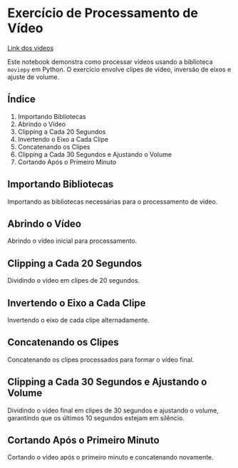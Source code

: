# Exercício de Processamento de Vídeo

[Link dos videos](https://drive.google.com/drive/folders/1yGeWDFvfBI6DDa8TNdTNTgEGblN8AivP?usp=sharing)

Este notebook demonstra como processar vídeos usando a biblioteca `moviepy` em Python. O exercício envolve clipes de vídeo, inversão de eixos e ajuste de volume.

## Índice

1. Importando Bibliotecas
2. Abrindo o Vídeo
3. Clipping a Cada 20 Segundos
4. Invertendo o Eixo a Cada Clipe
5. Concatenando os Clipes
6. Clipping a Cada 30 Segundos e Ajustando o Volume
7. Cortando Após o Primeiro Minuto

## Importando Bibliotecas

Importando as bibliotecas necessárias para o processamento de vídeo.

## Abrindo o Vídeo

Abrindo o vídeo inicial para processamento.

## Clipping a Cada 20 Segundos

Dividindo o vídeo em clipes de 20 segundos.

## Invertendo o Eixo a Cada Clipe

Invertendo o eixo de cada clipe alternadamente.

## Concatenando os Clipes

Concatenando os clipes processados para formar o vídeo final.

## Clipping a Cada 30 Segundos e Ajustando o Volume

Dividindo o vídeo final em clipes de 30 segundos e ajustando o volume, garantindo que os últimos 10 segundos estejam em silêncio.

## Cortando Após o Primeiro Minuto

Cortando o vídeo após o primeiro minuto e concatenando novamente.
